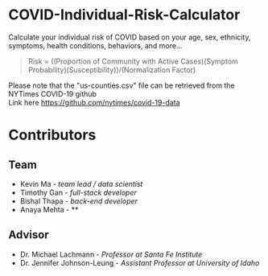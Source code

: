 # COVID-Individual-Risk-Calculator
Calculate your individual risk of COVID based on your age, sex, ethnicity, symptoms, health conditions, behaviors, and more...

> Risk = ((Proportion of Community with Active Cases)(Symptom Probability)(Susceptibility))/(Normalization Factor) 

Please note that the "us-counties.csv" file can be retrieved from the NYTimes COVID-19 github  
Link here https://github.com/nytimes/covid-19-data

# Contributors
## Team
- Kevin Ma - *team lead / data scientist*
- Timothy Gan - *full-stack developer*
- Bishal Thapa - *back-end developer* 
- Anaya Mehta - **

## Advisor
- Dr. Michael Lachmann - *Professor at Santa Fe Institute*
- Dr. Jennifer Johnson-Leung - *Assistant Professor at University of Idaho*
